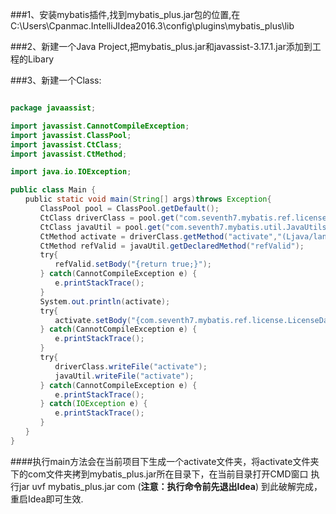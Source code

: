###1、安装mybatis插件,找到mybatis_plus.jar包的位置,在C:\Users\Cpanmac\.IntelliJIdea2016.3\config\plugins\mybatis_plus\lib

###2、新建一个Java Project,把mybatis_plus.jar和javassist-3.17.1.jar添加到工程的Libary

###3、新建一个Class:
```java

package javaassist;

import javassist.CannotCompileException;
import javassist.ClassPool;
import javassist.CtClass;
import javassist.CtMethod;

import java.io.IOException;

public class Main {
　　public static void main(String[] args)throws Exception{
　　　　ClassPool pool = ClassPool.getDefault();
　　　　CtClass driverClass = pool.get("com.seventh7.mybatis.ref.license.ActivationDriver");
　　　　CtClass javaUtil = pool.get("com.seventh7.mybatis.util.JavaUtils");
　　　　CtMethod activate = driverClass.getMethod("activate","(Ljava/lang/String;)Lcom/seventh7/mybatis/ref/license/ActivationResult;");
　　　　CtMethod refValid = javaUtil.getDeclaredMethod("refValid");
　　　　try{
　　　　　　refValid.setBody("{return true;}");
　　　　} catch(CannotCompileException e) {
　　　　　　e.printStackTrace();
　　　　}
　　　　System.out.println(activate);
　　　　try{
　　　　　　activate.setBody("{com.seventh7.mybatis.ref.license.LicenseData licenseData = new com.seventh7.mybatis.ref.license.LicenseData(\"1\", \"2\");com.seventh7.mybatis.ref.license.ActivationResult res =com.seventh7.mybatis.ref.license.ActivationResult.success(licenseData); return res;}");
　　　　} catch(CannotCompileException e) {
　　　　　　e.printStackTrace();
　　　　}
　　　　try{
　　　　　　driverClass.writeFile("activate");
　　　　　　javaUtil.writeFile("activate");
　　　　} catch(CannotCompileException e) {
　　　　　　e.printStackTrace();
　　　　} catch(IOException e) {
　　　　　　e.printStackTrace();
　　　　}
　　}
}

```
####执行main方法会在当前项目下生成一个activate文件夹，将activate文件夹下的com文件夹拷到mybatis_plus.jar所在目录下，在当前目录打开CMD窗口
执行jar uvf mybatis_plus.jar com
(**注意：执行命令前先退出Idea**)
到此破解完成，重启Idea即可生效.
